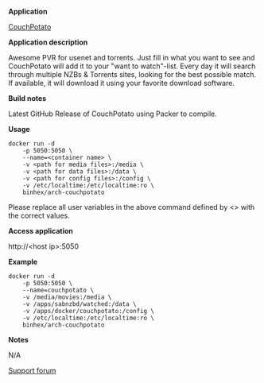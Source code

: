 **Application**

[CouchPotato](http://couchpota.to)

**Application description**

Awesome PVR for usenet and torrents. Just fill in what you want to see and CouchPotato will add it to your "want to watch"-list. Every day it will search through multiple NZBs & Torrents sites, looking for the best possible match. If available, it will download it using your favorite download software.

**Build notes**

Latest GitHub Release of CouchPotato using Packer to compile.

**Usage**
```
docker run -d 
	-p 5050:5050 \ 
	--name=<container name> \
	-v <path for media files>:/media \
	-v <path for data files>:/data \
	-v <path for config files>:/config \
	-v /etc/localtime:/etc/localtime:ro \
	binhex/arch-couchpotato
```


Please replace all user variables in the above command defined by <> with the correct values.

**Access application**

http://\<host ip\>:5050

**Example**
```
docker run -d 
	-p 5050:5050 \ 
	--name=couchpotato \
	-v /media/movies:/media \
	-v /apps/sabnzbd/watched:/data \
	-v /apps/docker/couchpotato:/config \
	-v /etc/localtime:/etc/localtime:ro \
	binhex/arch-couchpotato
```


**Notes**

N/A

[Support forum](http://lime-technology.com/forum/index.php?topic=38055.0)